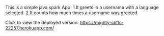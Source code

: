 This is a simple java spark App.
1.It greets in a username with a language selected.
2.It counts how much times a username was greeted.

Click to view the deployed version:
https://mighty-cliffs-22257.herokuapp.com/

